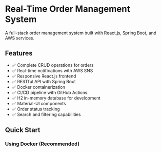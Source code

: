 # Real-Time Order Management System

A full-stack order management system built with React.js, Spring Boot, and AWS services.

## Features

- ✅ Complete CRUD operations for orders
- ✅ Real-time notifications with AWS SNS
- ✅ Responsive React.js frontend
- ✅ RESTful API with Spring Boot
- ✅ Docker containerization
- ✅ CI/CD pipeline with GitHub Actions
- ✅ H2 in-memory database for development
- ✅ Material-UI components
- ✅ Order status tracking
- ✅ Search and filtering capabilities

## Quick Start

### Using Docker (Recommended)

